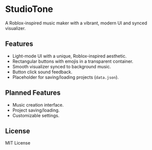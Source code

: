 # StudioTone
A Roblox-inspired music maker with a vibrant, modern UI and synced visualizer.

## Features
- Light-mode UI with a unique, Roblox-inspired aesthetic.
- Rectangular buttons with emojis in a transparent container.
- Smooth visualizer synced to background music.
- Button click sound feedback.
- Placeholder for saving/loading projects (`data.json`).

## Planned Features
- Music creation interface.
- Project saving/loading.
- Customizable settings.

## License
MIT License
